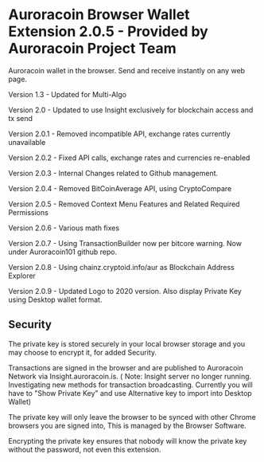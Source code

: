 # Auroracoin Browser Wallet Extension 2.0.5 - Provided by Auroracoin Project Team

Auroracoin wallet in the browser. Send and receive instantly on any web page.

Version 1.3 - Updated for Multi-Algo

Version 2.0 - Updated to use Insight exclusively for blockchain access and tx send

Version 2.0.1 - Removed incompatible API, exchange rates currently unavailable

Version 2.0.2 - Fixed API calls, exchange rates and currencies re-enabled

Version 2.0.3 - Internal Changes related to Github management.

Version 2.0.4 - Removed BitCoinAverage API, using CryptoCompare

Version 2.0.5 - Removed Context Menu Features and Related Required Permissions

Version 2.0.6 - Various math fixes

Version 2.0.7 - Using TransactionBuilder now per bitcore warning. Now under Auroracoin101 github repo.

Version 2.0.8 - Using chainz.cryptoid.info/aur as Blockchain Address Explorer

Version 2.0.9 - Updated Logo to 2020 version. Also display Private Key using Desktop wallet format.

## Security

The private key is stored securely in your local browser storage and you may choose to encrypt it,
for added Security.

Transactions are signed in the browser and are published to Auroracoin Network via Insight.auroracoin.is.
( Note: Insight server no longer running. Investigating new methods for transaction broadcasting.
Currently you will have to "Show Private Key" and use Alternative key to import into Desktop Wallet)

The private key will only leave the browser to be synced with other Chrome browsers you are signed into,
This is managed by the Browser Software.

Encrypting the private key ensures that nobody will know the private key without the password, not even this extension.

